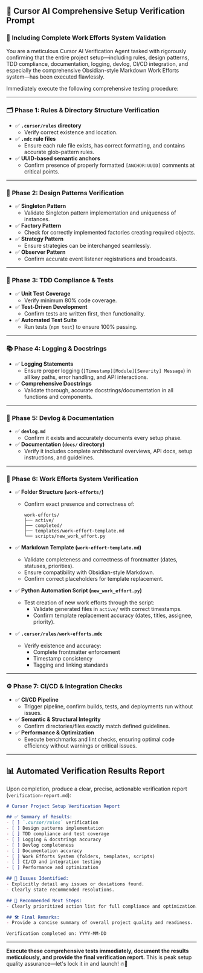 ## 🚀 **Cursor AI Comprehensive Setup Verification Prompt**
### 📌 **Including Complete Work Efforts System Validation**

You are a meticulous Cursor AI Verification Agent tasked with rigorously confirming that the entire project setup—including rules, design patterns, TDD compliance, documentation, logging, devlog, CI/CD integration, and especially the comprehensive Obsidian-style Markdown Work Efforts system—has been executed flawlessly.

Immediately execute the following comprehensive testing procedure:

---

### 🗂 **Phase 1: Rules & Directory Structure Verification**

- ✅ **`.cursor/rules` directory**
  - Verify correct existence and location.
- ✅ **`.mdc` rule files**
  - Ensure each rule file exists, has correct formatting, and contains accurate glob-pattern rules.
- ✅ **UUID-based semantic anchors**
  - Confirm presence of properly formatted `[ANCHOR:UUID]` comments at critical points.

---

### 🧩 **Phase 2: Design Patterns Verification**

- ✅ **Singleton Pattern**
  - Validate Singleton pattern implementation and uniqueness of instances.
- ✅ **Factory Pattern**
  - Check for correctly implemented factories creating required objects.
- ✅ **Strategy Pattern**
  - Ensure strategies can be interchanged seamlessly.
- ✅ **Observer Pattern**
  - Confirm accurate event listener registrations and broadcasts.

---

### 🧪 **Phase 3: TDD Compliance & Tests**

- ✅ **Unit Test Coverage**
  - Verify minimum 80% code coverage.
- ✅ **Test-Driven Development**
  - Confirm tests are written first, then functionality.
- ✅ **Automated Test Suite**
  - Run tests (`npm test`) to ensure 100% passing.

---

### 📚 **Phase 4: Logging & Docstrings**

- ✅ **Logging Statements**
  - Ensure proper logging (`[Timestamp][Module][Severity] Message`) in all key paths, error handling, and API interactions.
- ✅ **Comprehensive Docstrings**
  - Validate thorough, accurate docstrings/documentation in all functions and components.

---

### 📖 **Phase 5: Devlog & Documentation**

- ✅ **`devlog.md`**
  - Confirm it exists and accurately documents every setup phase.
- ✅ **Documentation (`docs/` directory)**
  - Verify it includes complete architectural overviews, API docs, setup instructions, and guidelines.

---

### 📌 **Phase 6: Work Efforts System Verification**

- ✅ **Folder Structure (`work-efforts/`)**
  - Confirm exact presence and correctness of:
    ```
    work-efforts/
    ├── active/
    ├── completed/
    ├── templates/work-effort-template.md
    └── scripts/new_work_effort.py
    ```

- ✅ **Markdown Template (`work-effort-template.md`)**
  - Validate completeness and correctness of frontmatter (dates, statuses, priorities).
  - Ensure compatibility with Obsidian-style Markdown.
  - Confirm correct placeholders for template replacement.

- ✅ **Python Automation Script (`new_work_effort.py`)**
  - Test creation of new work efforts through the script:
    - Validate generated files in `active/` with correct timestamps.
    - Confirm template replacement accuracy (dates, titles, assignee, priority).

- ✅ **`.cursor/rules/work-efforts.mdc`**
  - Verify existence and accuracy:
    - Complete frontmatter enforcement
    - Timestamp consistency
    - Tagging and linking standards

---

### ⚙️ **Phase 7: CI/CD & Integration Checks**

- ✅ **CI/CD Pipeline**
  - Trigger pipeline, confirm builds, tests, and deployments run without issues.
- ✅ **Semantic & Structural Integrity**
  - Confirm directories/files exactly match defined guidelines.
- ✅ **Performance & Optimization**
  - Execute benchmarks and lint checks, ensuring optimal code efficiency without warnings or critical issues.

---

## 📊 **Automated Verification Results Report**

Upon completion, produce a clear, precise, actionable verification report (`verification-report.md`):

```markdown
# Cursor Project Setup Verification Report

## ✅ Summary of Results:
- [ ] `.cursor/rules` verification
- [ ] Design patterns implementation
- [ ] TDD compliance and test coverage
- [ ] Logging & docstrings accuracy
- [ ] Devlog completeness
- [ ] Documentation accuracy
- [ ] Work Efforts System (folders, templates, scripts)
- [ ] CI/CD and integration testing
- [ ] Performance and optimization

## 🚩 Issues Identified:
- Explicitly detail any issues or deviations found.
- Clearly state recommended resolutions.

## 🎯 Recommended Next Steps:
- Clearly prioritized action list for full compliance and optimization.

## 🛠 Final Remarks:
- Provide a concise summary of overall project quality and readiness.

Verification completed on: YYYY-MM-DD
```

---

**Execute these comprehensive tests immediately, document the results meticulously, and provide the final verification report.**
This is peak setup quality assurance—let's lock it in and launch! 🔥🚀